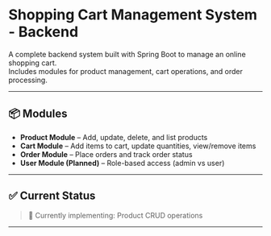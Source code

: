 # Shopping Cart Management System - Backend

A complete backend system built with Spring Boot to manage an online shopping cart.  
Includes modules for product management, cart operations, and order processing.

---

## 📦 Modules

- **Product Module** – Add, update, delete, and list products
- **Cart Module** – Add items to cart, update quantities, view/remove items
- **Order Module** – Place orders and track order status
- **User Module (Planned)** – Role-based access (admin vs user)

---

## ✅ Current Status

> 🔧 Currently implementing: Product CRUD operations

---

